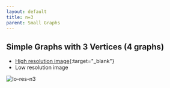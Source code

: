 ```yaml
---
layout: default
title: n=3
parent: Small Graphs
---
```


## Simple Graphs with 3 Vertices (4 graphs)

- [High resolution image][hi-res-n3]{:target="_blank"}
- Low resolution image

![lo-res-n3][lo-res-n3]

[hi-res-n3]: https://github.com/mogproject/graph-gallery/wiki/img/SimpleGraphsN3.png
[lo-res-n3]: https://github.com/mogproject/graph-gallery/wiki/img/SimpleGraphsN3_s.png
